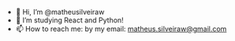 - 👋 Hi, I’m @matheusilveiraw
- 👀 I’m studying React and Python!
- 📫 How to reach me: by my email: matheus.silveiraw@gmail.com

<!---
matheusilveiraw/matheusilveiraw is a ✨ special ✨ repository because its `README.md` (this file) appears on your GitHub profile.
You can click the Preview link to take a look at your changes.
--->
